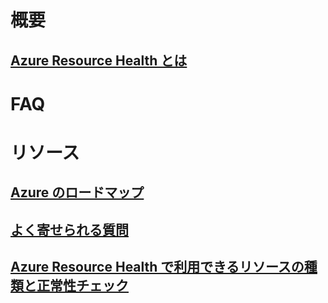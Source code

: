 # 概要
## [Azure Resource Health とは](resource-health-overview.md)
# FAQ
# リソース
## [Azure のロードマップ](https://azure.microsoft.com/roadmap/)
## [よく寄せられる質問](resource-health-faq.md)
## [Azure Resource Health で利用できるリソースの種類と正常性チェック](resource-health-checks-resource-types.md)
